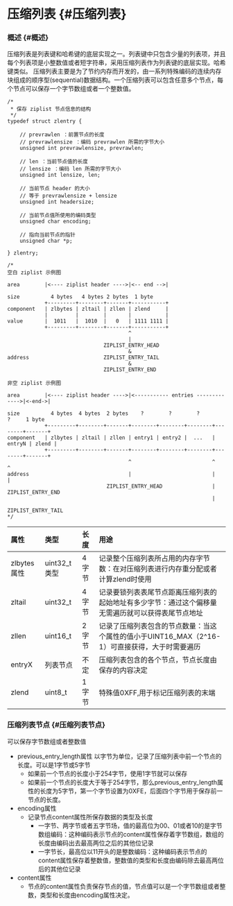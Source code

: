 # 压缩列表 {#压缩列表}

### 概述 {#概述}

压缩列表是列表键和哈希键的底层实现之一。列表键中只包含少量的列表项，并且每个列表项是小整数值或者短字符串，采用压缩列表作为列表键的底层实现。哈希键类似。 压缩列表主要是为了节约内存而开发的，由一系列特殊编码的连续内存块组成的顺序型\(sequential\)数据结构。一个压缩列表可以包含任意多个节点，每个节点可以保存一个字节数组或者一个整数值。

```
/*
 * 保存 ziplist 节点信息的结构
 */
typedef struct zlentry {

    // prevrawlen ：前置节点的长度
    // prevrawlensize ：编码 prevrawlen 所需的字节大小
    unsigned int prevrawlensize, prevrawlen;

    // len ：当前节点值的长度
    // lensize ：编码 len 所需的字节大小
    unsigned int lensize, len;

    // 当前节点 header 的大小
    // 等于 prevrawlensize + lensize
    unsigned int headersize;

    // 当前节点值所使用的编码类型
    unsigned char encoding;

    // 指向当前节点的指针
    unsigned char *p;

} zlentry;
```

```
/* 
空白 ziplist 示例图

area        |<---- ziplist header ---->|<-- end -->|

size          4 bytes   4 bytes 2 bytes  1 byte
            +---------+--------+-------+-----------+
component   | zlbytes | zltail | zllen | zlend     |
            |         |        |       |           |
value       |  1011   |  1010  |   0   | 1111 1111 |
            +---------+--------+-------+-----------+
                                       ^
                                       |
                               ZIPLIST_ENTRY_HEAD
                                       &
address                        ZIPLIST_ENTRY_TAIL
                                       &
                               ZIPLIST_ENTRY_END

非空 ziplist 示例图

area        |<---- ziplist header ---->|<----------- entries ------------->|<-end->|

size          4 bytes  4 bytes  2 bytes    ?        ?        ?        ?     1 byte
            +---------+--------+-------+--------+--------+--------+--------+-------+
component   | zlbytes | zltail | zllen | entry1 | entry2 |  ...   | entryN | zlend |
            +---------+--------+-------+--------+--------+--------+--------+-------+
                                       ^                          ^        ^
address                                |                          |        |
                                ZIPLIST_ENTRY_HEAD                |   ZIPLIST_ENTRY_END
                                                                  |
                                                        ZIPLIST_ENTRY_TAIL
*/
```

| 属性 | 类型 | 长度 | 用途 |
| :--- | :--- | :--- | :--- |
| zlbytes属性 | uint32\_t类型 | 4字节 | 记录整个压缩列表所占用的内存字节数：在对压缩列表进行内存重分配或者计算zlend时使用 |
| zltail | uint32\_t | 4字节 | 记录要锁列表表尾节点距离压缩列表的起始地址有多少字节：通过这个偏移量无需遍历就可以获得表尾节点地址 |
| zllen | uint16\_t | 2字节 | 记录了压缩列表包含的节点数量：当这个属性的值小于UINT16\_MAX（2^16-1）可直接获得，大于时需要遍历 |
| entryX | 列表节点 | 不定 | 压缩列表包含的各个节点，节点长度由保存的内容决定 |
| zlend | uint8\_t | 1字节 | 特殊值0XFF,用于标记压缩列表的末端 |

### 压缩列表节点 {#压缩列表节点}

可以保存字节数组或者整数值

* previous\_entry\_length属性 以字节为单位，记录了压缩列表中前一个节点的长度。可以是1字节或5字节
  * 如果前一个节点的长度小于254字节，使用1字节就可以保存
  * 如果前一个节点的长度大于等于254字节，那么previous\_entry\_length属性的长度为5字节，第一个字节设置为0XFE，后面四个字节用于保存前一节点的长度。
* encoding属性
  * 记录节点content属性所保存数据的类型及长度
    * 一字节、两字节或者五字节场，值的最高位为00、01或者10的是字节数组编码：这种编码表示节点的content属性保存着字节数组，数组的长度由编码出去最高两位之后的其他位记录
    * 一字节长，最高位以11开头的是整数编码：这种编码表示节点的content属性保存着整数值，整数值的类型和长度由编码除去最高两位后的其他位记录
* content属性
  * 节点的content属性负责保存节点的值，节点值可以是一个字节数组或者整数，类型和长度由encoding属性决定。



